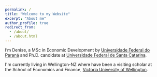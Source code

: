 ```yaml
---
permalink: /
title: "Welcome to my Website"
excerpt: "About me"
author_profile: true
redirect_from: 
  - /about/
  - /about.html
---
```

I’m Denise, a MSc in Economic Development by [Universidade Federal do Paraná](http://www.prppg.ufpr.br/site/ppgde/) and Ph.D. candidate at [Universidade Federal de Santa Catarina](http://ppgeco.ufsc.br). 

I'm currently living in Wellington-NZ where have been a visiting scholar at the School of Economics and Finance, [Victoria University of Wellington](https://www.victoria.ac.nz/sef/study/postgraduate/phd).
